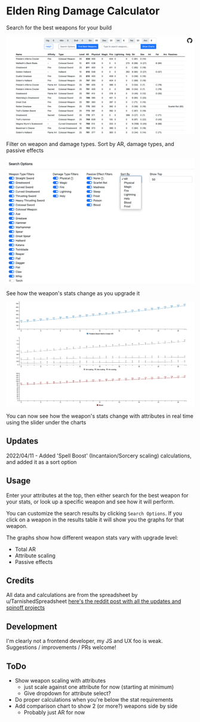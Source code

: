 # Elden Ring Damage Calculator

Search for the best weapons for your build

<img src="img/search-results.png" alt="Search Results" title="Search Results" style="width:700px; height:auto;">

Filter on weapon and damage types. Sort by AR, damage types, and passive effects

<img src="img/search-options.png" alt="Search Options" title="Search Options" style="width:700px; height:auto;">

See how the weapon's stats change as you upgrade it

<img src="img/weapon-charts.png" alt="Weapon Charts" title="Weapon Charts" style="width:700px; height:auto;">

You can now see how the weapon's stats change with attributes in real time using the slider under the charts

## Updates

2022/04/11 - Added 'Spell Boost' (Incantaion/Sorcery scaling) calculations, and added it as a sort option

## Usage

Enter your attributes at the top, then either search for the best weapon for your stats, or look up a specific weapon and see how it will perform.

You can customize the search results by clicking `Search Options`. If you click on a weapon in the results table it will show you the graphs for that weapon.

The graphs show how different weapon stats vary with upgrade level:
- Total AR
- Attribute scaling
- Passive effects

## Credits

All data and calculations are from the spreadsheet by u/TarnishedSpreadsheet [here's the reddit post with all the updates and spinoff projects](https://www.reddit.com/r/Eldenring/comments/tbco46/elden_ring_weapon_calculator/)

## Development

I'm clearly not a frontend developer, my JS and UX foo is weak. Suggestions / improvements / PRs welcome!

## ToDo
- Show weapon scaling with attributes
    - just scale against one attribute for now (starting at minimum)
    - Give dropdown for attribute select?
- Do proper calculations when you're below the stat requirements
- Add comparison chart to show 2 (or more?) weapons side by side
    - Probably just AR for now

